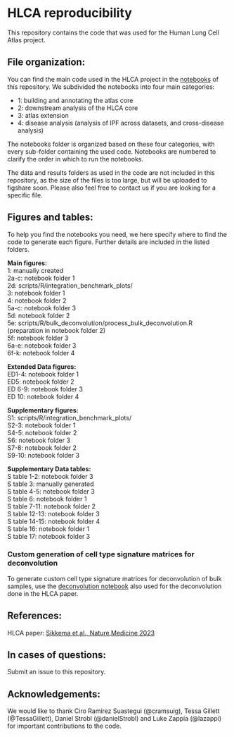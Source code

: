 # HLCA reproducibility
This repository contains the code that was used for the Human Lung Cell Atlas project. 

## File organization:
You can find the main code used in the HLCA project in the [notebooks](./notebooks) of this repository. We subdivided the notebooks into four main categories:
- 1: building and annotating the atlas core  
- 2: downstream analysis of the HLCA core  
- 3: atlas extension<br>
- 4: disease analysis (analysis of IPF across datasets, and cross-disease analysis)<br>

The notebooks folder is organized based on these four categories, with every sub-folder containing the used code. Notebooks are numbered to clarify the order in which to run the notebooks.

The data and results folders as used in the code are not included in this repository, as the size of the files is too large, but will be uploaded to figshare soon. Please also feel free to contact us if you are looking for a specific file.

## Figures and tables:
To help you find the notebooks you need, we here specify where to find the code to generate each figure. Further details are included in the listed folders.

__Main figures:__<br>
1: manually created <br>
2a-c: notebook folder 1<br>
2d: scripts/R/integration_benchmark_plots/<br> 
3: notebook folder 1<br>
4: notebook folder 2<br>
5a-c: notebook folder 3<br>
5d: notebook folder 2<br>
5e: scripts/R/bulk_deconvolution/process_bulk_deconvolution.R (preparation in notebook folder 2)<br>
5f: notebook folder 3<br>
6a-e: notebook folder 3<br>
6f-k: notebook folder 4<br>

__Extended Data figures:__<br>
ED1-4: notebook folder 1<br>
ED5: notebook folder 2<br>
ED 6-9: notebook folder 3<br>
ED 10: notebook folder 4<br>

__Supplementary figures:__<br>
S1: scripts/R/integration_benchmark_plots/<br>
S2-3: notebook folder 1<br>
S4-5: notebook folder 2<br>
S6: notebook folder 3<br>
S7-8: notebook folder 2<br>
S9-10: notebook folder 3<br>

__Supplementary Data tables:__<br>
S table 1-2: notebook folder 3<br>
S table 3: manually generated<br>
S table 4-5: notebook folder 3<br>
S table 6: notebook folder 1<br>
S table 7-11: notebook folder 2<br>
S table 12-13: notebook folder 3<br>
S table 14-15: notebook folder 4<br>
S table 16: notebook folder 1<br>
S table 17: notebook folder 3<br>

### Custom generation of cell type signature matrices for deconvolution
To generate custom cell type signature matrices for deconvolution of bulk samples, use the [deconvolution notebook](./notebooks/2_downstream_analysis_of_HLCA_core/11_EXAMPLE_NOTEBOOK_signature_matrix_generation_for_deconvolution.ipynb)  also used for the deconvolution done in the HLCA paper.

## References:
HLCA paper: [Sikkema et al., Nature Medicine 2023](https://www.nature.com/articles/s41591-023-02327-2)

## In cases of questions:
Submit an issue to this repository.

## Acknowledgements:
We would like to thank Ciro Ramirez Suastegui (@cramsuig), Tessa Gillett (@TessaGillett), Daniel Strobl (@danielStrobl) and Luke Zappia (@lazappi) for important contributions to the code.
